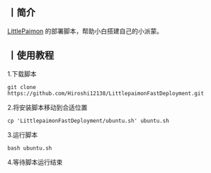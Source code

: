 ## 丨简介
[LittlePaimon](https://github.com/CMHopeSunshine/LittlePaimon.git) 的部署脚本，帮助小白搭建自己的小派蒙。

## 丨使用教程
1.下载脚本
```
git clone https://github.com/Hiroshi12138/LittlepaimonFastDeployment.git
```
2.将安装脚本移动到合适位置
```
cp 'LittlepaimonFastDeployment/ubuntu.sh' ubuntu.sh
```
3.运行脚本
```
bash ubuntu.sh
```
4.等待脚本运行结束
